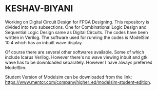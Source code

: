 # KESHAV-BIYANI
Working on Digital Circuit Design for FPGA Designing.
This repository is divided into two subsections. One for Combinational Logic Design and Sequential Logic Design same as Digital Circuits. 
The codes have been written in Verilog. The software used for running the codes is ModelSim 10.4 which has an inbuilt wave display. 

Of course there are several other softwares available. Some of which include Icarus Verilog. However there's no wave viewing inbuit and gtk wave has to be downloaded separately. However I  have always preferred ModelSim. 

Student Version of Modelsim can be downloaded from the link: https://www.mentor.com/company/higher_ed/modelsim-student-edition. 
